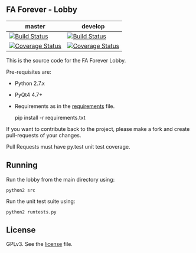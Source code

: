 

FA Forever - Lobby 
------------------
master|develop
 ------------ | -------------
[![Build Status](https://travis-ci.org/FAForever/client.svg?branch=master)](https://travis-ci.org/FAForever/client) | [![Build Status](https://travis-ci.org/FAForever/client.svg?branch=develop)](https://travis-ci.org/FAForever/client)
[![Coverage Status](https://coveralls.io/repos/FAForever/client/badge.png?branch=coverage)](https://coveralls.io/r/FAForever/client?branch=master) | [![Coverage Status](https://coveralls.io/repos/FAForever/client/badge.png?branch=coverage)](https://coveralls.io/r/FAForever/client?branch=develop)

This is the source code for the FA Forever Lobby.

Pre-requisites are:

- Python 2.7.x
- PyQt4 4.7+
- Requirements as in the [requirements](requirements.txt) file.


    pip install -r requirements.txt


If you want to contribute back to the project, please make a fork and create
pull-requests of your changes.

Pull Requests must have py.test unit test coverage.


Running
-------

Run the lobby from the main directory using:

    python2 src

Run the unit test suite using:

    python2 runtests.py

License
-------

GPLv3. See the [license](license.txt) file.
